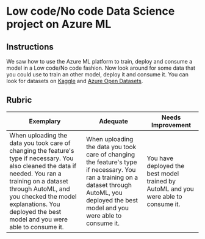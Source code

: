 # Low code/No code Data Science project on Azure ML

## Instructions

We saw how to use the Azure ML platform to train, deploy and consume a model in a Low code/No code fashion. Now look around for some data that you could use to train an other model, deploy it and consume it. You can look for datasets on [Kaggle](https://kaggle.com) and [Azure Open Datasets](https://azure.microsoft.com/services/open-datasets/catalog?WT.mc_id=academic-40229-cxa&ocid=AID3041109).

## Rubric

| Exemplary | Adequate | Needs Improvement |
|-----------|----------|-------------------|
|When uploading the data you took care of changing the feature's type if necessary. You also cleaned the data if needed. You ran a training on a dataset through AutoML, and you checked the model explanations. You deployed the best model and you were able to consume it. | When uploading the data you took care of changing the feature's type if necessary. You ran a training on a dataset through AutoML, you deployed the best model and you were able to consume it. | You have deployed the best model trained by AutoML and you were able to consume it. |
